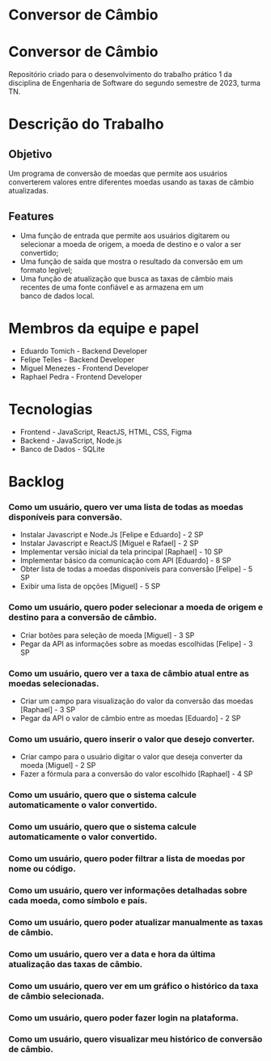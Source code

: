 # Conversor de Câmbio
# Conversor de Câmbio
Repositório criado para o desenvolvimento do trabalho prático 1 da disciplina de Engenharia de Software do segundo semestre de 2023, turma TN. 

# Descrição do Trabalho
## Objetivo
Um programa de conversão de moedas que permite aos usuários converterem valores entre diferentes moedas usando as taxas de câmbio atualizadas. 

## Features
- Uma função de entrada que permite aos usuários digitarem ou selecionar a moeda de origem, a moeda de destino e o valor a ser convertido;
- Uma função de saída que mostra o resultado da conversão em um formato legível;
- Uma função de atualização que busca as taxas de câmbio mais recentes de uma fonte confiável e as armazena em um banco de dados local.

# Membros da equipe e papel
- Eduardo Tomich - Backend Developer
- Felipe Telles - Backend Developer
- Miguel Menezes - Frontend Developer
- Raphael Pedra - Frontend Developer

# Tecnologias
- Frontend - JavaScript, ReactJS, HTML, CSS, Figma
- Backend - JavaScript, Node.js
- Banco de Dados - SQLite

# Backlog
### Como um usuário, quero ver uma lista de todas as moedas disponíveis para conversão.
- Instalar Javascript e Node.Js [Felipe e Eduardo] - 2 SP
- Instalar Javascript e ReactJS [Miguel e Rafael] - 2 SP
- Implementar versão inicial da tela principal [Raphael] - 10 SP
- Implementar básico da comunicação com API [Eduardo] - 8 SP
- Obter lista de todas a moedas disponíveis para conversão [Felipe] - 5 SP
- Exibir uma lista de opções [Miguel] - 5 SP
### Como um usuário, quero poder selecionar a moeda de origem e destino para a conversão de câmbio.
- Criar botões para seleção de moeda [Miguel] - 3 SP
- Pegar da API as informações sobre as moedas escolhidas [Felipe] - 3 SP
### Como um usuário, quero ver a taxa de câmbio atual entre as moedas selecionadas.
- Criar um campo para visualização do valor da conversão das moedas [Raphael] - 3 SP
- Pegar da API o valor de câmbio entre as moedas [Eduardo] - 2 SP
### Como um usuário, quero inserir o valor que desejo converter.
- Criar campo para o usuário digitar o valor que deseja converter da moeda [Miguel] - 2 SP
- Fazer a fórmula para a conversão do valor escolhido [Raphael] - 4 SP

### Como um usuário, quero que o sistema calcule automaticamente o valor convertido.
### Como um usuário, quero que o sistema calcule automaticamente o valor convertido.
### Como um usuário, quero poder filtrar a lista de moedas por nome ou código.
### Como um usuário, quero ver informações detalhadas sobre cada moeda, como símbolo e país.
### Como um usuário, quero poder atualizar manualmente as taxas de câmbio.
### Como um usuário, quero ver a data e hora da última atualização das taxas de câmbio.
### Como um usuário, quero ver em um gráfico o histórico da taxa de câmbio selecionada.
### Como um usuário, quero poder fazer login na plataforma.
### Como um usuário, quero visualizar meu histórico de conversão de câmbio.
